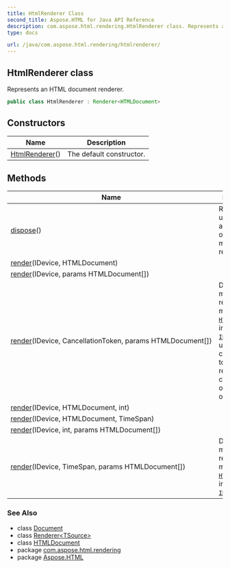 ```yaml
---
title: HtmlRenderer Class
second_title: Aspose.HTML for Java API Reference
description: com.aspose.html.rendering.HtmlRenderer class. Represents an HTML document renderer
type: docs

url: /java/com.aspose.html.rendering/htmlrenderer/
---
```

## HtmlRenderer class

Represents an HTML document renderer.

```java
public class HtmlRenderer : Renderer<HTMLDocument>
```

## Constructors

| Name | Description |
| --- | --- |
| [HtmlRenderer](htmlrenderer/)() | The default constructor. |

## Methods

| Name | Description |
| --- | --- |
| [dispose](../../com.aspose.html.rendering/renderer/dispose/)() | Releases unmanaged and - optionally - managed resources. |
| [render](../../com.aspose.html.rendering/renderer-1/render/)(IDevice, HTMLDocument) |  |
| [render](../../com.aspose.html.rendering/renderer-1/render/)(IDevice, params HTMLDocument[]) |  |
| [render](../../com.aspose.html.rendering/htmlrenderer/render/#render_5)(IDevice, CancellationToken, params HTMLDocument[]) | Defines a method for rendering multiple [`HTMLDocument`](../../com.aspose.html/htmldocument/)s into a specific [`IDevice`](../idevice/), using a cancellation token to request cancellation of the operation. |
| [render](../../com.aspose.html.rendering/renderer-1/render/)(IDevice, HTMLDocument, int) |  |
| [render](../../com.aspose.html.rendering/renderer-1/render/)(IDevice, HTMLDocument, TimeSpan) |  |
| [render](../../com.aspose.html.rendering/renderer-1/render/)(IDevice, int, params HTMLDocument[]) |  |
| [render](../../com.aspose.html.rendering/htmlrenderer/render/#render_6)(IDevice, TimeSpan, params HTMLDocument[]) | Defines method for rendering multiple [`HTMLDocument`](../../com.aspose.html/htmldocument/)s into specific [`IDevice`](../idevice/). |

### See Also

* class [Document](../../com.aspose.html.dom/document/)
* class [Renderer&lt;TSource&gt;](../renderer-1/)
* class [HTMLDocument](../../com.aspose.html/htmldocument/)
* package [com.aspose.html.rendering](../../com.aspose.html.rendering/)
* package [Aspose.HTML](../../)
